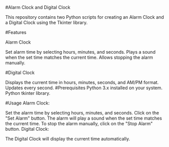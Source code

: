 #Alarm Clock and Digital Clock

This repository contains two Python scripts for creating an Alarm Clock and a Digital Clock using the Tkinter library.

#Features

Alarm Clock

Set alarm time by selecting hours, minutes, and seconds.
Plays a sound when the set time matches the current time.
Allows stopping the alarm manually.

#Digital Clock

Displays the current time in hours, minutes, seconds, and AM/PM format.
Updates every second.
#Prerequisites
Python 3.x installed on your system.
Python tkinter library.

#Usage
Alarm Clock:

Set the alarm time by selecting hours, minutes, and seconds.
Click on the "Set Alarm" button.
The alarm will play a sound when the set time matches the current time.
To stop the alarm manually, click on the "Stop Alarm" button.
Digital Clock:

The Digital Clock will display the current time automatically.
